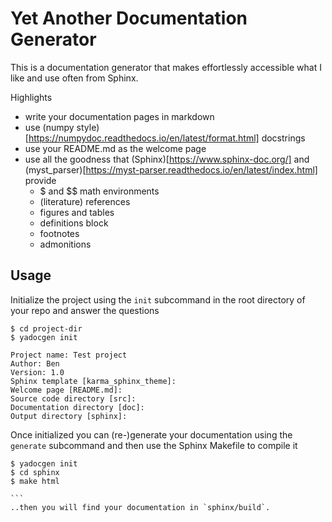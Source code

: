 # Yet Another Documentation Generator

This is a documentation generator that makes effortlessly accessible what I like and use often from Sphinx. 

Highlights

- write your documentation pages in markdown
- use (numpy style)[https://numpydoc.readthedocs.io/en/latest/format.html] docstrings
- use your README.md as the welcome page
- use all the goodness that (Sphinx)[https://www.sphinx-doc.org/] and (myst_parser)[https://myst-parser.readthedocs.io/en/latest/index.html] provide
    - $ and $$ math environments
    - (literature) references
    - figures and tables
    - definitions block
    - footnotes
    - admonitions


## Usage

Initialize the project using the `init` subcommand in the root directory of your repo and answer the questions
```shell
$ cd project-dir
$ yadocgen init

Project name: Test project
Author: Ben
Version: 1.0
Sphinx template [karma_sphinx_theme]: 
Welcome page [README.md]: 
Source code directory [src]: 
Documentation directory [doc]: 
Output directory [sphinx]: 
```

Once initialized you can (re-)generate your documentation using the `generate` subcommand and then use the Sphinx Makefile to compile it
````shell
$ yadocgen init
$ cd sphinx
$ make html

```
..then you will find your documentation in `sphinx/build`.
